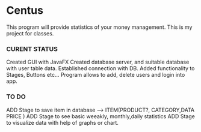 # Centus

This program will provide statistics of your money management. This is my project for classes. 

### CURENT STATUS
Created GUI with JavaFX
Created database server, and suitable database with user table data. 
Established connection with DB.
Added functionality to Stages, Buttons etc...
Program allows to add, delete users and login into app.

### TO DO
ADD Stage to save item in database --> ITEM(PRODUCT?, CATEGORY,DATA PRICE )
ADD Stage to see basic weeakly, monthly,daily statistics
ADD Stage to visualize data with help of graphs or chart.
